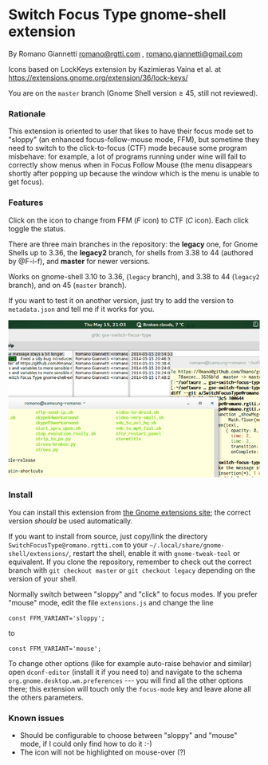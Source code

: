 # Switch Focus Type gnome-shell extension

By Romano Giannetti <romano@rgtti.com> , <romano.giannetti@gmail.com>

Icons based on LockKeys extension by Kazimieras Vaina et al. at https://extensions.gnome.org/extension/36/lock-keys/

You are on the `master` branch (Gnome Shell version ≥ 45, still not reviewed).

### Rationale

This extension is oriented to user that likes to have their focus
mode set to "sloppy" (an enhanced focus-follow-mouse mode, FFM), but sometime
they need to switch to the click-to-focus (CTF) mode because some program
misbehave: for example, a lot of programs running under wine will fail
to correctly show menus when in Focus Follow Mouse (the menu disappears shortly
after popping up because the window which is the menu is unable to get focus).

### Features

Click on the icon to change from FFM (_F_ icon) to CTF (_C_ icon).
Each click toggle the status.

There are three main branches in the repository: the **legacy** one, for Gnome Shells up to 3.36, the **legacy2** branch, for shells from 3.38 to 44 (authored by @F-i-f), and **master** for newer versions.

Works on gnome-shell 3.10 to 3.36, (`legacy` branch), and 3.38 to 44 (`legacy2` branch), and on 45 (`master` branch).

If you want to test it on another version,
just try to add the version to `metadata.json` and tell me if it works for you.

![Screencast](https://raw.githubusercontent.com/Rmano/gse-switch-focus-mode/master/screencast.gif)

### Install

You can install this extension from [the Gnome extensions site](https://extensions.gnome.org/); the correct version *should* be used automatically.


If you want to install from source, just copy/link the directory `SwitchFocusType@romano.rgtti.com` to your
`~/.local/share/gnome-shell/extensions/`, restart the shell, enable it with
`gnome-tweak-tool` or equivalent. If you clone the repository, remember to check out the correct branch with `git checkout master` or `git checkout legacy` depending on the version of your shell.

Normally switch between "sloppy" and "click" to focus modes. If you prefer
"mouse" mode, edit the file `extensions.js` and change the line

    const FFM_VARIANT='sloppy';

to

    const FFM_VARIANT='mouse';

To change other options (like for example auto-raise behavior and similar)
open `dconf-editor`  (install it if you need to) and navigate to the schema
`org.gnome.desktop.wm.preferences` --- you will find all the other
options there; this extension will touch only the `focus-mode` key and
leave alone all the others parameters.

### Known issues

* Should be configurable to choose between "sloppy" and "mouse" mode,
if I could only find how to do it :-)
* The icon will not be highlighted on mouse-over (?)

